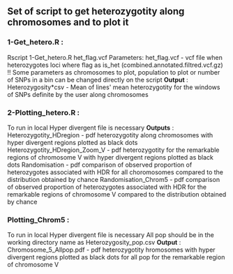 ## Set of script to get heterozygotity along chromosomes and to plot it

### 1-Get_hetero.R :
  Rscript 1-Get_hetero.R het_flag.vcf
Parameters: het_flag.vcf - vcf file when heterozygotes loci where flag as is_het (combined.annotated.filtred.vcf.gz)
            !! Some parameters as chromosomes to plot, population to plot or number of SNPs in a bin can be changed directly on the script
**Output** : Heterozygosity*csv - Mean of lines' mean heterozygotity for the windows of SNPs definite by the user along chromosomes

### 2-Plotting_hetero.R :
  To run in local
Hyper divergent file is necessary 
**Outputs** : Heterozygotity_HDregion - pdf heterozygotity along chromosomes with hyper divergent regions plotted as black dots
          Heterozygotity_HDregion_Zoom_V - pdf heterozygotity for the remarkable regions of chromosome V with hyper divergent regions plotted as black dots
          Randomisation - pdf comparison of observed proportion of heterozygotes associated with HDR for all choromosomes compared to the distribution obtained by chance 
          Randomisation_Chrom5 - pdf comparison of observed proportion of heterozygotes associated with HDR for the remarkable regions of chromosome V compared to the distribution obtained by chance 

### Plotting_Chrom5 :
  To run in local
Hyper divergent file is necessary
All pop should be in the working directory name as Heterozygosity_pop.csv 
**Output** : Chromosome_5_Allpop.pdf - pdf heterozygotity hromosomes with hyper divergent regions plotted as black dots for all pop for the remarkable region of chromosome V
